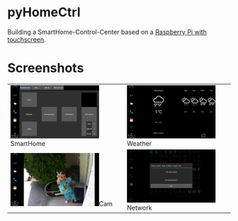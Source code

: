 # pyHomeCtrl

Building a SmartHome-Control-Center based on a [Raspberry Pi with touchscreen](https://www.amazon.de/gp/product/B01LZNCZ3A).


# Screenshots
<table>
    <tr>
        <td><img src="doc/pyHomeCtrl_SmartHome.png" style="width: 200px;">SmartHome</img></td>
        <td><img src="doc/pyHomeCtrl_Weather.png" style="width: 200px;">Weather</img></td>
    </tr>
    <tr>
        <td><img src="doc/pyHomeCtrl_Cam.png" style="width: 200px;">Cam</img></td>
        <td><img src="doc/pyHomeCtrl_Network.png" style="width: 200px;">Network</img></td>
    </tr>
</table>
